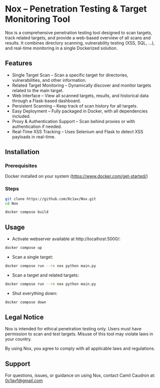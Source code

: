 
# Nox – Penetration Testing & Target Monitoring Tool

Nox is a comprehensive penetration testing tool designed to scan targets, track related targets, and provide a web-based overview of all scans and results. It combines directory scanning, vulnerability testing (XSS, SQL, ...), and real-time monitoring in a single Dockerized solution.




## Features

- Single Target Scan – Scan a specific target for directories, vulnerabilities, and other information.
- Related Target Monitoring – Dynamically discover and monitor targets related to the main target.
- Web Interface – View all scanned targets, results, and historical data through a Flask-based dashboard.
- Persistent Scanning – Keep track of scan history for all targets.
- Easy Deployment – Fully packaged in Docker, with all dependencies included.
- Proxy & Authentication Support – Scan behind proxies or with authentication if needed.
- Real-Time XSS Tracking – Uses Selenium and Flask to detect XSS payloads in real-time.


## Installation

### Prerequisites
Docker installed on your system (https://www.docker.com/get-started/)

### Steps

```bash
git clone https://github.com/0c1av/Nox.git
cd Nox

docker compose build

```
## Usage
- Activate webserver available at http://localhost:5000/:
```bash
docker compose up
```

- Scan a single target: 
```bash 
docker compose run --rm nox python main.py
```

- Scan a target and related targets:
```bash
docker compose run --rm nox python main.py
```

- Shut everything down:
```bash
docker compose down
```
## Legal Notice
Nox is intended for ethical penetration testing only. Users must have permission to scan and test targets. Misuse of this tool may violate laws in your country.

By using Nox, you agree to comply with all applicable laws and regulations.
## Support

For questions, issues, or guidance on using Nox, contact Camil Caudron at: 0c1avf@gmail.com
